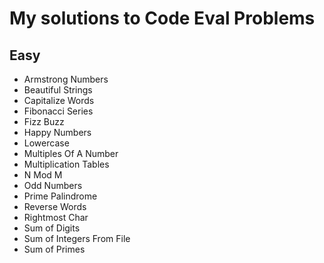 # My solutions to Code Eval Problems

## Easy

* Armstrong Numbers
* Beautiful Strings
* Capitalize Words
* Fibonacci Series
* Fizz Buzz
* Happy Numbers
* Lowercase
* Multiples Of A Number
* Multiplication Tables
* N Mod M
* Odd Numbers
* Prime Palindrome
* Reverse Words
* Rightmost Char
* Sum of Digits
* Sum of Integers From File
* Sum of Primes
